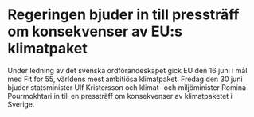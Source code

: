 # Regeringen bjuder in till pressträff om konsekvenser av EU:s klimatpaket

Under ledning av det svenska ordförandeskapet gick EU den 16 juni i mål med Fit for 55, världens mest ambitiösa klimatpaket. Fredag den 30 juni bjuder statsminister Ulf Kristersson och klimat- och miljöminister Romina Pourmokhtari in till en pressträff om konsekvenser av klimatpaketet i Sverige.
